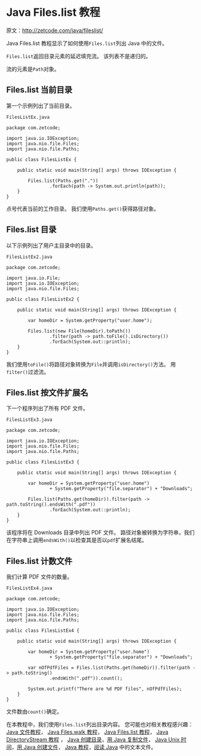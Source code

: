 # Java Files.list 教程

原文：http://zetcode.com/java/fileslist/

Java Files.list 教程显示了如何使用`Files.list`列出 Java 中的文件。

`Files.list`返回目录元素的延迟填充流。 该列表不是递归的。

流的元素是`Path`对象。

## Files.list 当前目录

第一个示例列出了当前目录。

`FilesListEx.java`

```
package com.zetcode;

import java.io.IOException;
import java.nio.file.Files;
import java.nio.file.Paths;

public class FilesListEx {

    public static void main(String[] args) throws IOException {

        Files.list(Paths.get("."))
                .forEach(path -> System.out.println(path));
    }
}

```

点号代表当前的工作目录。 我们使用`Paths.get()`获得路径对象。

## Files.list 目录

以下示例列出了用户主目录中的目录。

`FilesListEx2.java`

```
package com.zetcode;

import java.io.File;
import java.io.IOException;
import java.nio.file.Files;

public class FilesListEx2 {

    public static void main(String[] args) throws IOException {

        var homeDir = System.getProperty("user.home");

        Files.list(new File(homeDir).toPath())
                .filter(path -> path.toFile().isDirectory())
                .forEach(System.out::println);
    }
}

```

我们使用`toFile()`将路径对象转换为`File`并调用`isDirectory()`方法。 用`filter()`过滤流。

## Files.list 按文件扩展名

下一个程序列出了所有 PDF 文件。

`FilesListEx3.java`

```
package com.zetcode;

import java.io.IOException;
import java.nio.file.Files;
import java.nio.file.Paths;

public class FilesListEx3 {

    public static void main(String[] args) throws IOException {

        var homeDir = System.getProperty("user.home")
                + System.getProperty("file.separator") + "Downloads";

        Files.list(Paths.get(homeDir)).filter(path -> path.toString().endsWith(".pdf"))
                .forEach(System.out::println);
    }
}

```

该程序将在 Downloads 目录中列出 PDF 文件。 路径对象被转换为字符串，我们在字符串上调用`endsWith()`以检查其是否以`pdf`扩展名结尾。

## Files.list 计数文件

我们计算 PDF 文件的数量。

`FilesListEx4.java`

```
package com.zetcode;

import java.io.IOException;
import java.nio.file.Files;
import java.nio.file.Paths;

public class FilesListEx4 {

    public static void main(String[] args) throws IOException {

        var homeDir = System.getProperty("user.home")
                + System.getProperty("file.separator") + "Downloads";

        var nOfPdfFiles = Files.list(Paths.get(homeDir)).filter(path -> path.toString()
                .endsWith(".pdf")).count();

        System.out.printf("There are %d PDF files", nOfPdfFiles);
    }
}

```

文件数由`count()`确定。

在本教程中，我们使用`Files.list`列出目录内容。 您可能也对相关教程感兴趣： [Java 文件教程](/java/file/)， [Java Files.walk 教程](/java/fileswalk/)， [Java Files.list 教程](/java/fileslist/)， [Java DirectoryStream 教程](/java/directorystream/) ， [Java 创建目录](/java/createdirectory/)，[用 Java 复制文件](/java/copyfile/)， [Java Unix 时间](/java/unixtime/)，[用 Java 创建文件](/java/createfile/)， [Java 教程](/lang/java/)，[阅读 Java](/articles/javareadtext/) 中的文本文件。